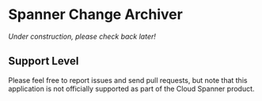 # Spanner Change Archiver

*Under construction, please check back later!*

## Support Level
Please feel free to report issues and send pull requests, but note that this
application is not officially supported as part of the Cloud Spanner product.
